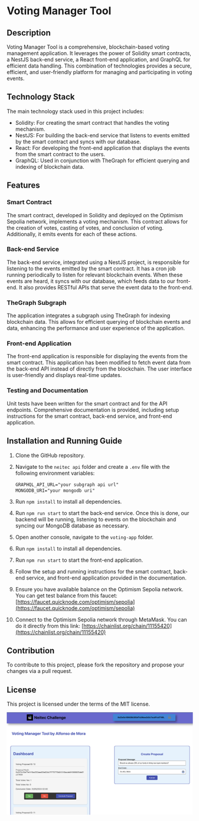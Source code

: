 # Voting Manager Tool

## Description
Voting Manager Tool is a comprehensive, blockchain-based voting management application. It leverages the power of Solidity smart contracts, a NestJS back-end service, a React front-end application, and GraphQL for efficient data handling. This combination of technologies provides a secure, efficient, and user-friendly platform for managing and participating in voting events.

## Technology Stack
The main technology stack used in this project includes:
- Solidity: For creating the smart contract that handles the voting mechanism.
- NestJS: For building the back-end service that listens to events emitted by the smart contract and syncs with our database.
- React: For developing the front-end application that displays the events from the smart contract to the users.
- GraphQL: Used in conjunction with TheGraph for efficient querying and indexing of blockchain data.

## Features

### Smart Contract
The smart contract, developed in Solidity and deployed on the Optimism Sepolia network, implements a voting mechanism. This contract allows for the creation of votes, casting of votes, and conclusion of voting. Additionally, it emits events for each of these actions.

### Back-end Service
The back-end service, integrated using a NestJS project, is responsible for listening to the events emitted by the smart contract. It has a cron job running periodically to listen for relevant blockchain events. When these events are heard, it syncs with our database, which feeds data to our front-end. It also provides RESTful APIs that serve the event data to the front-end.

### TheGraph Subgraph
The application integrates a subgraph using TheGraph for indexing blockchain data. This allows for efficient querying of blockchain events and data, enhancing the performance and user experience of the application.

### Front-end Application
The front-end application is responsible for displaying the events from the smart contract. This application has been modified to fetch event data from the back-end API instead of directly from the blockchain. The user interface is user-friendly and displays real-time updates.

### Testing and Documentation
Unit tests have been written for the smart contract and for the API endpoints. Comprehensive documentation is provided, including setup instructions for the smart contract, back-end service, and front-end application.

## Installation and Running Guide
1. Clone the GitHub repository.

2. Navigate to the `neitec api` folder and create a `.env` file with the following environment variables:
    ```
    GRAPHQL_API_URL="your subgraph api url"
    MONGODB_URI="your mongodb uri"
    ```

3. Run `npm install` to install all dependencies.

4. Run `npm run start` to start the back-end service. Once this is done, our backend will be running, listening to events on the blockchain and syncing our MongoDB database as necessary.

5. Open another console, navigate to the `voting-app` folder.

6. Run `npm install` to install all dependencies.

7. Run `npm run start` to start the front-end application.

8. Follow the setup and running instructions for the smart contract, back-end service, and front-end application provided in the documentation.

9. Ensure you have available balance on the Optimism Sepolia network. You can get test balance from this faucet: [https://faucet.quicknode.com/optimism/sepolia](https://faucet.quicknode.com/optimism/sepolia)

10. Connect to the Optimism Sepolia network through MetaMask. You can do it directly from this link: [https://chainlist.org/chain/11155420](https://chainlist.org/chain/11155420)

## Contribution
To contribute to this project, please fork the repository and propose your changes via a pull request.

## License
This project is licensed under the terms of the MIT license.

![Voting Manager Tool Snapshot](./voting_manager_snapshot.png)